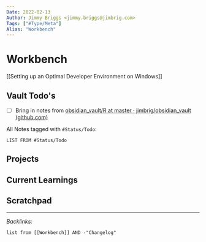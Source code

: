 ```yaml
---
Date: 2022-02-13
Author: Jimmy Briggs <jimmy.briggs@jimbrig.com>
Tags: ["#Type/Meta"]
Alias: "Workbench"
---
```


# Workbench

[[Setting up an Optimal Developer Environment on Windows]]

## Vault Todo's

- [ ] Bring in notes from [obsidian_vault/R at master · jimbrig/obsidian_vault (github.com)](https://github.com/jimbrig/obsidian_vault/tree/master/R)

All Notes tagged with `#Status/Todo`:

```dataview
LIST FROM #Status/Todo 
```

## Projects

## Current Learnings

## Scratchpad


***

*Backlinks:*

```dataview
list from [[Workbench]] AND -"Changelog"
```
